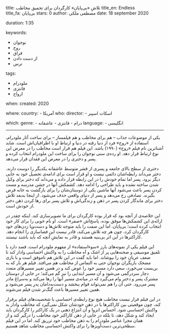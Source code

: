 
title: تلاشِ «بی‌پایان» کارگردان برای تحمیق مخاطب 
title_en: Endless  
title_fa: بی‌پایان 
stars: 0
author: مصطفی ملکی
date: 18 september 2020

duration: 1:35

keywords:
  - نوجوان
  - روح
  - فراق
  - از دست دادن
  - ترس 

tags:
  - ملودرام
  - فانتزی
  - ارواح 

when:
  created: 2020

where:
  country:
    - آمریکا
who:
  director: 
    - اسکات اسپیر
   
which:
  genre:
    - درام
    - فانتزی
    - عاشقانه
  language:
    - انگلیسی
   
---

یکی از موضوعات جذاب – هم برای مخاطب و هم فیلمساز – برای ساخت آثار ملودرام، استفاده از «روح» فرد از دنیا رفته در دنیا و ارتباط او با اطرافیان‌اش است. شاید آشناترین نام فیلم «روح» (۱۹۹۰) باشد. این فیلم هم قرار است مخاطب را در معرض این نوع ارتباط قرار دهد. او رده‌ی سنی نوجوان را برای ساخت این ملودرام انتخاب کرده و پسر و دختری را در معرض این فقدان قرار می‌دهد. 

دختری از سطح بالای جامعه و پسری از قشر متوسط عاشقانه یکدیگر را دوست دارند. دختر می‌داند رابطه‌اشان دائمی نیست و او قرار است برای ادامه‌ی تحصیل خود به جایی دیگر برود. پسر اما تمام خودش را در این رابطه قرار داده و می‌داند که دختر برای وکیل شدن ساخته نشده و باید طراحی را ادامه دهد. کشمکش آنها در جشن مدرسه و مست کردن پسر باعث می‌شود آنها ماشین یکی از دوستان‌شان را برای بازگشت به خانه قرض بگیرند. تصادفی رخ می‌دهد و پسر از دنیای واقعی حذف می‌شود. از اینجا به‌بعد تلاش دختر برای ماندگار کردن پسر در ذهن و زندگی‌اش و تلاش پسر برای رها کردن ذهن دختر از خودش است. 

این خلاصه‌ی از آنچه بود که قرار بوده کارگردان برای ما تصویرسازی کند. اینکه چقدر در ارائه‌ی این کشمکش‌ها موفق بوده، پاسخ‌اش «صفر» است. او نام خوبی را برای کار خود انتخاب کرده است؛ بی‌پایان. اما این صفت را باید متوجه تلاش‌ها و دست‌و‌پا زدن‌های خود کارگردان کرد، چون هر چه تلاش می‌کند، قادر نیست این فضاسازی را انجام دهد. کاراکترها در این اثر بی‌بنیه هستند و قادر به نمایشِ آنچه که باید باشند نیستند. 

 این فیلم یکی از نمونه‌های بارز «سوءاستفاده» از مفهوم ملودرام است. قصد دارد با تلفیق موسیقی و صحنه‌هایی پر از اشک و آه مخاطب را به واکنش احساسی وادار کند تا ضعف عریان خود را بپوشاند. اما باید گفت در این تلاش هم ناموفق است و با بازی مضحک بازیگران نوجوان حتی به التماس از مخاطب هم می‌افتد. فیلم هر بار که به بن‌بست می‌خورد، سعی دارد مسیر خود را عوض کند و در همین تغییر مسیرهای متعدد دچار سردرگمی می‌شود و آن مسیر ابتدایی را نیز گم می‌کند؛ در جایی از دوستان مشترک پسر و دختر وام می‌گیرد که در میانه‌ی مسیر آنها را رها می‌کند و به‌سراغ مادر پسر می‌رود. حتی آن را هم نمی‌تواند قوام ببخشد و دست‌به‌دامان پدرِ پسر می‌شود و همین تغییر مسیرها باعث گنگ‌تر شدن فیلم می‌شوند. 

در این فیلم قرار نیست مخاطب هیچ نوع رابطه‌ی احساسی با شخصیت‌های فیلم برقرار کند، چون موقعیتی بین کاراکترها یا در ذهن خودشان شکل نمی‌گیرد که مخاطب وادار به واکنش احساسی شود. احساس انزوا و آن انتزاع ذهنی در یک کاراکتر را کارگردان باید ایجاد کند و شکل دهد، تا بلکه در جایی از ذهن کاراکتر خود مخاطب را درگیر کند و از همان مجرا عناصر ملودرام را به ذهن مخاطب خود تزریق کند. اما در این فیلم سطحی‌ترین دست‌آویزها را برای واکنش احساسی مخاطب شاهد هستیم.